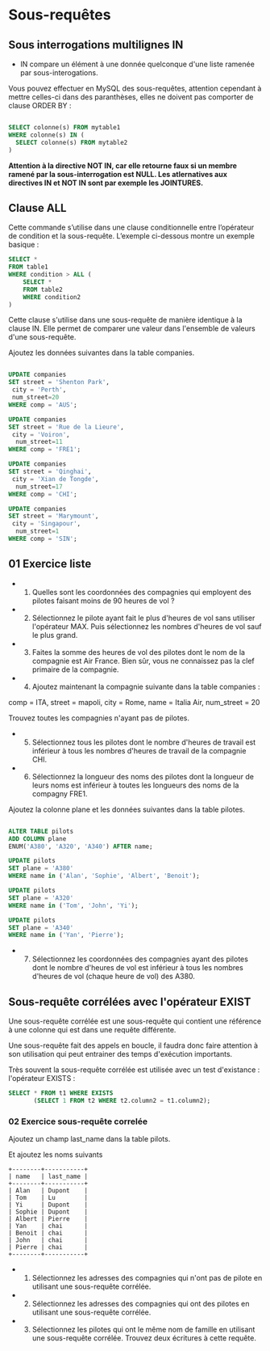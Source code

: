 # Sous-requêtes

## Sous interrogations multilignes IN

- IN compare un élément à une donnée quelconque d'une liste ramenée par sous-interogations.

Vous pouvez effectuer en MySQL des sous-requêtes, attention cependant à mettre celles-ci dans des paranthèses, elles ne doivent pas comporter de clause ORDER BY :

```sql

SELECT colonne(s) FROM mytable1
WHERE colonne(s) IN (
  SELECT colonne(s) FROM mytable2
)
```

**Attention à la directive NOT IN, car elle retourne faux si un membre ramené par la sous-interrogation est NULL. Les atlernatives aux directives IN et NOT IN sont par exemple les JOINTURES.**

## Clause ALL

Cette commande s’utilise dans une clause conditionnelle entre l’opérateur de condition et la sous-requête. L’exemple ci-dessous montre un exemple basique :

```sql
SELECT *
FROM table1
WHERE condition > ALL (
    SELECT *
    FROM table2
    WHERE condition2
)
```

Cette clause s'utilise dans une sous-requête de manière identique à la clause IN. Elle permet de comparer une valeur dans l'ensemble de valeurs d'une sous-requête.

Ajoutez les données suivantes dans la table companies.

```sql

UPDATE companies
SET street = 'Shenton Park',
 city = 'Perth', 
 num_street=20
WHERE comp = 'AUS';

UPDATE companies
SET street = 'Rue de la Lieure',
 city = 'Voiron',
  num_street=11
WHERE comp = 'FRE1';

UPDATE companies
SET street = 'Qinghai',
 city = 'Xian de Tongde',
  num_street=17
WHERE comp = 'CHI';

UPDATE companies
SET street = 'Marymount',
 city = 'Singapour',
  num_street=1
WHERE comp = 'SIN';
```

## 01 Exercice liste

- 1. Quelles sont les coordonnées des compagnies qui employent des pilotes faisant moins de 90 heures de vol ?

- 2. Sélectionnez le pilote ayant fait le plus d'heures de vol sans utiliser l'opérateur MAX. Puis sélectionnez les nombres d'heures de vol sauf le plus grand.

- 3. Faites la somme des heures de vol des pilotes dont le nom de la compagnie est Air France. Bien sûr, vous ne connaissez pas la clef primaire de la compagnie.

- 4. Ajoutez maintenant la compagnie suivante dans la table companies :

comp = ITA, street = mapoli, city = Rome, name = Italia Air, num_street =  20

Trouvez toutes les compagnies n'ayant pas de pilotes.

- 5. Sélectionnez tous les pilotes dont le nombre d'heures de travail est inférieur à tous les nombres d'heures de travail de la compagnie CHI.

- 6. Sélectionnez la longueur des noms des pilotes dont la longueur de leurs noms est inférieur à toutes les longueurs des noms de la compagny FRE1.

Ajoutez la colonne plane et les données suivantes dans la table pilotes.

```sql

ALTER TABLE pilots
ADD COLUMN plane
ENUM('A380', 'A320', 'A340') AFTER name;

UPDATE pilots
SET plane = 'A380'
WHERE name in ('Alan', 'Sophie', 'Albert', 'Benoit');

UPDATE pilots
SET plane = 'A320'
WHERE name in ('Tom', 'John', 'Yi');

UPDATE pilots
SET plane = 'A340'
WHERE name in ('Yan', 'Pierre');
```
- 7. Sélectionnez les coordonnées des compagnies ayant des pilotes dont le nombre d'heures de vol est inférieur à tous les nombres d'heures de vol (chaque heure de vol) des A380.



## Sous-requête corrélées avec l'opérateur EXIST

Une sous-requête corrélée est une sous-requête qui contient une référence à une colonne qui est dans une requête différente.

Une sous-requête fait des appels en boucle, il faudra donc faire attention à son utilisation qui peut entrainer des temps d'exécution importants.

Très souvent la sous-requête corrélée est utilisée avec un test d'existance : l'opérateur EXISTS :

```sql
SELECT * FROM t1 WHERE EXISTS
       (SELECT 1 FROM t2 WHERE t2.column2 = t1.column2);
```

### 02 Exercice sous-requête correlée

Ajoutez un champ last_name dans la table pilots.

Et ajoutez les noms suivants
```text
+--------+-----------+
| name   | last_name |
+--------+-----------+
| Alan   | Dupont    |
| Tom    | Lu        |
| Yi     | Dupont    |
| Sophie | Dupont    |
| Albert | Pierre    |
| Yan    | chai      |
| Benoit | chai      |
| John   | chai      |
| Pierre | chai      |
+--------+-----------+
````

- 1. Sélectionnez les adresses des compagnies qui n'ont pas de pilote en utilisant une sous-requête corrélée.

- 2. Sélectionnez les adresses des compagnies qui ont des pilotes en utilisant une sous-requête corrélée.

- 3. Sélectionnez les pilotes qui ont le même nom de famille en utilisant une sous-requête corrélée. Trouvez deux écritures à cette requête.